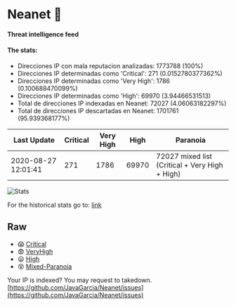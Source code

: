 # Neanet :hocho:
#### Threat intelligence feed
#### The stats:

- Direcciones IP con mala reputacion analizadas: 1773788 (100%)
- Direcciones IP determinadas como 'Critical':  271 (0.0152780377362%)
- Direcciones IP determinadas como 'Very High':  1786 (0.100688470099%)
- Direcciones IP determinadas como 'High':  69970 (3.94466531513)
- Total de direcciones IP indexadas en Neanet:  72027 (4.06063182297%)
- Total de direcciones IP descartadas en Neanet:  1701761 (95.939368177%)

| Last Update | Critical | Very High | High | Paranoia |
| --- | --- | --- | --- | --- |
| 2020-08-27 12:01:41 | 271 | 1786 | 69970 | 72027 mixed list (Critical + Very High + High)|

![Stats](https://docs.google.com/spreadsheets/d/e/2PACX-1vSnaNMIXVabIpDJjufMlzH7poXnshF3mgd8Is1g9ytUEzVsP5my4Trn8f-xkoLLQ38xpL3HtmUexLo6/pubchart?oid=501124687&format=image)

For the historical stats go to: [link](/stats.csv)
## Raw
- :scream: [Critical](https://raw.githubusercontent.com/JavaGarcia/Neanet/master/blacklists/neanet_critical.txt)
- :fearful: [VeryHigh](https://raw.githubusercontent.com/JavaGarcia/Neanet/master/blacklists/neanet_veryHigh.txtt)
- :frowning: [High](https://raw.githubusercontent.com/JavaGarcia/Neanet/master/blacklists/neanet_high.txt)
- :dizzy_face: [Mixed-Paranoia](https://raw.githubusercontent.com/JavaGarcia/Neanet/master/blacklists/neanet_all.txt)


Your IP is indexed? You may request to takedown. [https://github.com/JavaGarcia/Neanet/issues](https://github.com/JavaGarcia/Neanet/issues)



































































































































































































































































































































































































































































































